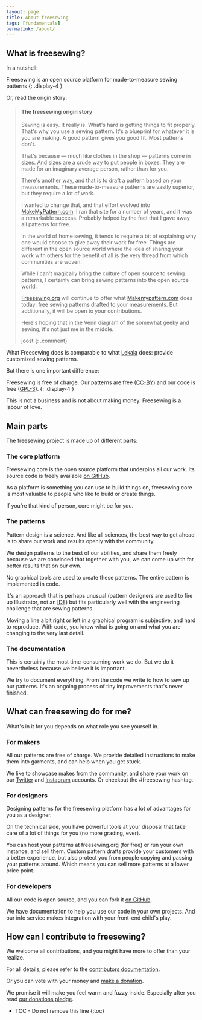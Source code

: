 ```yaml
---
layout: page
title: About freesewing
tags: [fundamentals]
permalink: /about/
---
```

## What is freesewing?

In a nutshell:

Freesewing is an open source platform for made-to-measure sewing patterns
{: .display-4 }

Or, read the origin story:

> <h4 class="notoc">The freesewing origin story</h4>
> Sewing is easy. It really is. 
> What's hard is getting things to fit properly. 
> That's why you use a sewing pattern. 
> It's a blueprint for whatever it is you are making. 
> A good pattern gives you good fit. Most patterns don't.
> 
> That's because &mdash; much like clothes in the shop &mdash; patterns come in sizes. 
> And sizes are a crude way to put people in boxes. 
> They are made for an imaginary average person, rather than for you.
> 
> There's another way, and that is to draft a pattern based on your measurements. 
> These made-to-measure patterns are vastly superior, but they require a lot of work.
> 
> I wanted to change that, and that effort evolved into 
> [MakeMyPattern.com](https://makemypattern.com/).
> I ran that site for a number of years, and it was a remarkable success.
> Probably helped by the fact that I gave away all patterns for free.
> 
> In the world of home sewing, it tends to require a bit of 
> explaining why one would choose to give away their work for free. 
> Things are different in the open source world where the idea of 
> sharing your work with others for the benefit of all is 
> the very thread from which communities are woven.
> 
> While I can't magically bring the culture of open source 
> to sewing patterns, I certainly can bring sewing patterns 
> into the open source world.
> 
> [Freesewing.org](https://freesewing.org/) will continue to offer what 
> [Makemypattern.com](https://makemypattern.com/) does today: 
> free sewing patterns drafted to your measurements. 
> But additionally, it will be open to your contributions.
> 
> Here's hoping that in the Venn diagram of the somewhat geeky and sewing, 
> it's not just me in the middle.
>
> joost
{: .comment}

What Freesewing does is comparable to what 
[Lekala](https://www.lekala.co/) does:
provide customized sewing patterns.

But there is one important difference: 

Freesewing is free of charge. Our patterns are free ([CC-BY](/license)) and our code is free ([GPL-3](/license)).
{: .display-4 }


This is not a business and is not about making money. Freesewing is a labour of love.

## Main parts
The freesewing project is made up of different parts:

### The core platform
Freesewing core is the open source platform that underpins all our work.
Its source code is freely available [on GitHub](https://github.com/freesewing).

As a platform is something you can use to build things on, freesewing core
is most valuable to people who like to build or create things.

If you're that kind of person, core might be for you.

### The patterns
Pattern design is a science. And like all sciences, the best way to get ahead
is to share our work and results openly with the community.

We design patterns to the best of our abilities, and share them freely because we 
are convinced that together with you, we can come up with far better results that 
on our own.

No graphical tools are used to create these patterns. The entire pattern is implemented in code.

It's an approach that is perhaps unusual (pattern designers are used to fire up Illustrator, not an 
<abbr title="Integrated Development Environment">IDE</abbr>) but fits particularly well with 
the engineering challenge that are sewing patterns.

Moving a line a bit right or left in a graphical program is subjective, 
and hard to reproduce. With code, you know what is going on and what you are changing to the 
very last detail.

### The documentation
This is certainly the most time-consuming work we do.
But we do it nevertheless because we believe it is important.

We try to document everything. From the code we write to how to sew up our patterns.
It's an ongoing process of tiny improvements that's never finished.

## What can freesewing do for me?

What's in it for you depends on what role you see yourself in.

### For makers

All our patterns are free of charge. We provide detailed instructions to make them into garments,
and can help when you get stuck.

We like to showcase makes from the community, and share your work on our 
[Twitter](https://twitter.com/freesewing_org) and 
[Instagram](https://www.instagram.com/freesewing_org/)
accounts. Or checkout the #freesewing hashtag.

### For designers

Designing patterns for the freesewing platform has a lot of advantages for you as a designer.

On the technical side, you have powerful tools at your disposal that take care of a lot
of things for you (no more grading, ever).

You can host your patterns at freesewing.org (for free) or run your own
instance, and sell them. Custom pattern drafts provide your customers 
with a better experience, but also protect you from people copying and passing your
patterns around. Which means you can sell more patterns at a lower price point.

### For developers

All our code is open source, and you can fork it [on GitHub](https://github.com/freesewing).

We have documentation to help you use our code in your own projects. 
And our info service makes integration with your front-end child's play.

## How can I contribute to freesewing?

We welcome all contributions, and you might have more to offer than your realize.

For all details, please refer to the [contributors documentation](/contribute).

Or you can vote with your money and [make a donation](/donate).

We promise it will make you feel warm and fuzzy inside. Especially after
you read [our donations pledge](/donate/pledge).

* TOC - Do not remove this line
{:toc}

